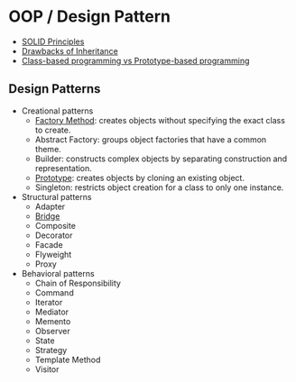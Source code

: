 # OOP / Design Pattern

- [SOLID Principles](solid.md)
- [Drawbacks of Inheritance](drawbacks-of-inheritance.md)
- [Class-based programming vs Prototype-based programming](class-vs-prototype.md)

## Design Patterns

- Creational patterns
  - [Factory Method](factory-method.md): creates objects without specifying the exact class to create.
  - Abstract Factory: groups object factories that have a common theme.
  - Builder: constructs complex objects by separating construction and representation.
  - [Prototype](prototype.md): creates objects by cloning an existing object.
  - Singleton: restricts object creation for a class to only one instance.
- Structural patterns
  - Adapter
  - [Bridge](bridge.md)
  - Composite
  - Decorator
  - Facade
  - Flyweight
  - Proxy
- Behavioral patterns
  - Chain of Responsibility
  - Command
  - Iterator
  - Mediator
  - Memento
  - Observer
  - State
  - Strategy
  - Template Method
  - Visitor
